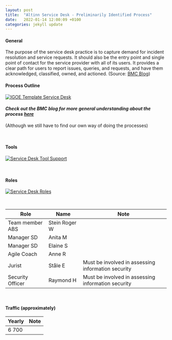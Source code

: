 ```yaml
---
layout: post
title:  "Altinn Service Desk - Preliminarily Identified Process"
date:   2022-01-14 12:00:09 +0100
categories: jekyll update
---
```


#### General
The purpose of the service desk practice is to capture demand for incident resolution and service requests. It should also be the entry point and single point of contact for the service provider with all of its users. It provides a clear path for users to report issues, queries, and requests, and have them acknowledged, classified, owned, and actioned.
(Source: <a href="https://www.bmc.com/blogs/itil-service-desk/" target="_blank">BMC Blog</a>)

#### Process Outline
[![IGOE Template Service Desk](/processes/assets/images/process-sd.png)](/processes/assets/images/process-sd.png)

#### *Check out the BMC blog for more general understanding about the process <a href="https://www.bmc.com/blogs/itil-service-desk/" target="_blank">here</a>*
(Although we still have to find our own way of doing the processes)

<br />

#### Tools
[![Service Desk Tool Support](/processes/assets/images/tools-sd.png)](/processes/assets/images/tools-sd.png)

<br />

#### Roles
[![Service Desk Roles](/processes/assets/images/roles-sd.png)](/processes/assets/images/roles-sd.png)

<br />

| Role | Name | Note |
| -- | -- | -- |
| Team member ABS | Stein Roger W |  |
| Manager SD | Anita M |  |
| Manager SD | Elaine S |  |
| Agile Coach | Anne R |  |
| Jurist | Ståle E | Must be involved in assessing information security  |
| Security Officer | Raymond H | Must be involved in assessing information security  |

<br />

#### Traffic (approximately)

| Yearly | Note |
| -- | -- |
| 6 700 |  |
